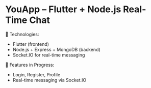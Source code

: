 # YouApp – Flutter + Node.js Real-Time Chat

🚀 Technologies:
- Flutter (frontend)
- Node.js + Express + MongoDB (backend)
- Socket.IO for real-time messaging

🔧 Features in Progress:
- Login, Register, Profile
- Real-time messaging via Socket.IO
